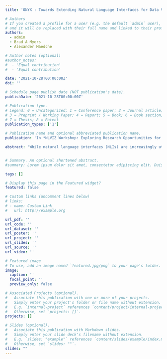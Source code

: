 ```yaml
---
title: 'ONYX : Towards Extending Natural Language Interfaces for Data Visualization Tools through Interactive Task Learning'

# Authors
# If you created a profile for a user (e.g. the default `admin` user), write the username (folder name) here
# and it will be replaced with their full name and linked to their profile.
authors:
  - admin
  - Brad A Myers
  - Alexander Maedche

# Author notes (optional)
#author_notes:
#  - 'Equal contribution'
#  - 'Equal contribution'

date: '2021-10-28T00:00:00Z'
doi: ''

# Schedule page publish date (NOT publication's date).
publishDate: '2021-10-28T00:00:00Z'

# Publication type.
# Legend: 0 = Uncategorized; 1 = Conference paper; 2 = Journal article;
# 3 = Preprint / Working Paper; 4 = Report; 5 = Book; 6 = Book section;
# 7 = Thesis; 8 = Patent
publication_types: ['1']

# Publication name and optional abbreviated publication name.
publication: 'In *NLVIZ Workshop: Exploring Research Opportunities for Natural Language, Text, and Data Visualization*'

abstract: 'While natural language interfaces (NLIs) are increasingly utilized to simplify the interaction with data visualization tools, adapting NLIs to the individual needs and requirements of end users still requires the support of developers. Our ONYX system introduces an interactive task learning (ITL)-based approach which enables NLIs to effectively learn from end users through natural interactions. End users can enhance the NLI with new commands or adapt existing commands using direct manipulation, natural language instructions, or a combination of both. ONYX guides end users through the demonstration process and provides them with recommendations for possible actions based on background knowledge of the system to enable an efficient interaction. In order to trigger reflections and gain feedback on the design of ONYX, we are currently preparing a formative study to understand how to best integrate guidance and recommendation capabilities provided by the ONYX system into the interaction.'


# Summary. An optional shortened abstract.
#summary: Lorem ipsum dolor sit amet, consectetur adipiscing elit. Duis posuere tellus ac convallis placerat. Proin tincidunt magna sed ex sollicitudin condimentum.

tags: []

# Display this page in the Featured widget?
featured: false

# Custom links (uncomment lines below)
# links:
# - name: Custom Link
#   url: http://example.org

url_pdf: ''
url_code: ''
url_dataset: ''
url_poster: ''
url_project: ''
url_slides: ''
url_source: ''
url_video: ''

# Featured image
# To use, add an image named `featured.jpg/png` to your page's folder.
image:
  caption: ''
  focal_point: ''
  preview_only: false

# Associated Projects (optional).
#   Associate this publication with one or more of your projects.
#   Simply enter your project's folder or file name without extension.
#   E.g. `internal-project` references `content/project/internal-project/index.md`.
#   Otherwise, set `projects: []`.
projects: []

# Slides (optional).
#   Associate this publication with Markdown slides.
#   Simply enter your slide deck's filename without extension.
#   E.g. `slides: "example"` references `content/slides/example/index.md`.
#   Otherwise, set `slides: ""`.
slides: ""
---
```

